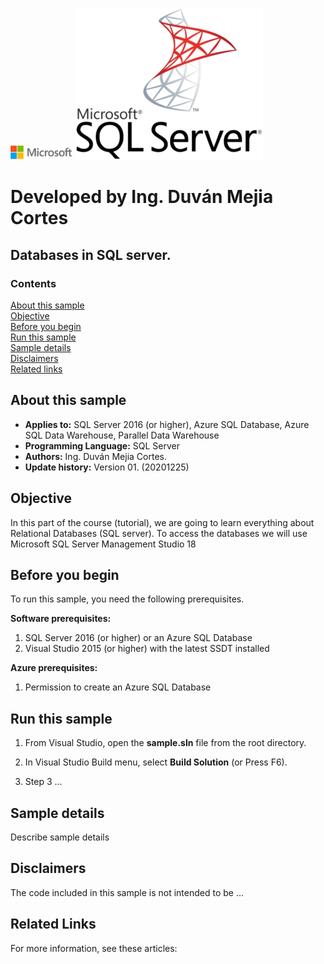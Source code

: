 <!-- Always leave the MS logo -->
![](./media/solutions-microsoft-logo-small.png)
![](./media/SQL-server-logo-small-300x243.png)

# Developed by Ing. Duván Mejia Cortes
## Databases in SQL server.


### Contents

[About this sample](#about-this-sample)<br/>
[Objective](#objective)<br/>
[Before you begin](#before-you-begin)<br/>
[Run this sample](#run-this-sample)<br/>
[Sample details](#sample-details)<br/>
[Disclaimers](#disclaimers)<br/>
[Related links](#related-links)<br/>


<a name=about-this-sample></a>

## About this sample

<!-- Delete the ones that don't apply -->
- **Applies to:** SQL Server 2016 (or higher), Azure SQL Database, Azure SQL Data Warehouse, Parallel Data Warehouse
- **Programming Language:** SQL Server
- **Authors:** Ing. Duván Mejia Cortes.
- **Update history:** Version 01. (20201225)

<a name=before-you-begin></a>

## Objective

In this part of the course (tutorial), we are going to learn everything about Relational Databases (SQL server).
To access the databases we will use Microsoft SQL Server Management Studio 18



<a name=objective></a>

## Before you begin

To run this sample, you need the following prerequisites.

**Software prerequisites:**

<!-- Examples -->
1. SQL Server 2016 (or higher) or an Azure SQL Database
2. Visual Studio 2015 (or higher) with the latest SSDT installed

**Azure prerequisites:**

<!-- Examples -->
1. Permission to create an Azure SQL Database

<a name=run-this-sample></a>

## Run this sample

<!-- Step by step instructions. Here's a few examples -->

1. From Visual Studio, open the **sample.sln** file from the root directory.

2. In Visual Studio Build menu, select **Build Solution** (or Press F6).

3. Step 3 ...

<a name=sample-details></a>

## Sample details

Describe sample details

<a name=disclaimers></a>

## Disclaimers
The code included in this sample is not intended to be ...

<a name=related-links></a>

## Related Links
<!-- Links to more articles. Remember to delete "en-us" from the link path. -->

For more information, see these articles:
